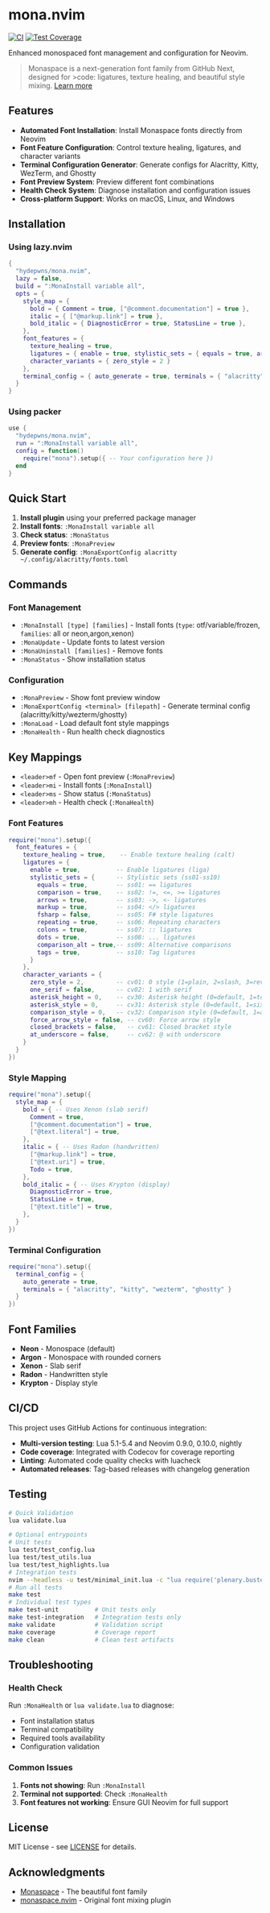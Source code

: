 # mona.nvim

[![CI](https://github.com/hydepwns/mona.nvim/workflows/CI/badge.svg)](https://github.com/hydepwns/mona.nvim/actions)
[![Test Coverage](https://codecov.io/gh/hydepwns/mona.nvim/branch/main/graph/badge.svg)](https://codecov.io/gh/hydepwns/mona.nvim)

Enhanced monospaced font management and configuration for Neovim.

>Monaspace is a next-generation font family from GitHub Next, designed for >code: ligatures, texture healing, and beautiful style mixing. [Learn more](https://github.com/githubnext/monaspace)

## Features

- **Automated Font Installation**: Install Monaspace fonts directly from Neovim
- **Font Feature Configuration**: Control texture healing, ligatures, and character variants
- **Terminal Configuration Generator**: Generate configs for Alacritty, Kitty, WezTerm, and Ghostty
- **Font Preview System**: Preview different font combinations
- **Health Check System**: Diagnose installation and configuration issues
- **Cross-platform Support**: Works on macOS, Linux, and Windows

## Installation

### Using lazy.nvim

```lua
{
  "hydepwns/mona.nvim",
  lazy = false,
  build = ":MonaInstall variable all",
  opts = {
    style_map = {
      bold = { Comment = true, ["@comment.documentation"] = true },
      italic = { ["@markup.link"] = true },
      bold_italic = { DiagnosticError = true, StatusLine = true },
    },
    font_features = {
      texture_healing = true,
      ligatures = { enable = true, stylistic_sets = { equals = true, arrows = true } },
      character_variants = { zero_style = 2 }
    },
    terminal_config = { auto_generate = true, terminals = { "alacritty" } }
  }
}
```

### Using packer

```lua
use {
  "hydepwns/mona.nvim",
  run = ":MonaInstall variable all",
  config = function()
    require("mona").setup({ -- Your configuration here })
  end
}
```

## Quick Start

1. **Install plugin** using your preferred package manager
2. **Install fonts**: `:MonaInstall variable all`
3. **Check status**: `:MonaStatus`
4. **Preview fonts**: `:MonaPreview`
5. **Generate config**: `:MonaExportConfig alacritty ~/.config/alacritty/fonts.toml`

## Commands

### Font Management

- `:MonaInstall [type] [families]` - Install fonts (`type`: otf/variable/frozen, `families`: all or neon,argon,xenon)
- `:MonaUpdate` - Update fonts to latest version
- `:MonaUninstall [families]` - Remove fonts
- `:MonaStatus` - Show installation status

### Configuration

- `:MonaPreview` - Show font preview window
- `:MonaExportConfig <terminal> [filepath]` - Generate terminal config (alacritty/kitty/wezterm/ghostty)
- `:MonaLoad` - Load default font style mappings
- `:MonaHealth` - Run health check diagnostics

## Key Mappings

- `<leader>mf` - Open font preview (`:MonaPreview`)
- `<leader>mi` - Install fonts (`:MonaInstall`)
- `<leader>ms` - Show status (`:MonaStatus`)
- `<leader>mh` - Health check (`:MonaHealth`)

### Font Features

```lua
require("mona").setup({
  font_features = {
    texture_healing = true,    -- Enable texture healing (calt)
    ligatures = {
      enable = true,          -- Enable ligatures (liga)
      stylistic_sets = {      -- Stylistic sets (ss01-ss10)
        equals = true,        -- ss01: == ligatures
        comparison = true,    -- ss02: !=, <=, >= ligatures
        arrows = true,        -- ss03: ->, <- ligatures
        markup = true,        -- ss04: </> ligatures
        fsharp = false,       -- ss05: F# style ligatures
        repeating = true,     -- ss06: Repeating characters
        colons = true,        -- ss07: :: ligatures
        dots = true,          -- ss08: ... ligatures
        comparison_alt = true,-- ss09: Alternative comparisons
        tags = true,          -- ss10: Tag ligatures
      }
    },
    character_variants = {
      zero_style = 2,         -- cv01: 0 style (1=plain, 2=slash, 3=reverse slash, 4=cutout)
      one_serif = false,      -- cv02: 1 with serif
      asterisk_height = 0,    -- cv30: Asterisk height (0=default, 1=top aligned)
      asterisk_style = 0,     -- cv31: Asterisk style (0=default, 1=six-pointed)
      comparison_style = 0,   -- cv32: Comparison style (0=default, 1=angled)
      force_arrow_style = false, -- cv60: Force arrow style
      closed_brackets = false,   -- cv61: Closed bracket style
      at_underscore = false,     -- cv62: @ with underscore
    }
  }
})
```

### Style Mapping

```lua
require("mona").setup({
  style_map = {
    bold = { -- Uses Xenon (slab serif)
      Comment = true,
      ["@comment.documentation"] = true,
      ["@text.literal"] = true,
    },
    italic = { -- Uses Radon (handwritten)
      ["@markup.link"] = true,
      ["@text.uri"] = true,
      Todo = true,
    },
    bold_italic = { -- Uses Krypton (display)
      DiagnosticError = true,
      StatusLine = true,
      ["@text.title"] = true,
    },
  }
})
```

### Terminal Configuration

```lua
require("mona").setup({
  terminal_config = {
    auto_generate = true,
    terminals = { "alacritty", "kitty", "wezterm", "ghostty" }
  }
})
```

## Font Families

- **Neon** - Monospace (default)
- **Argon** - Monospace with rounded corners
- **Xenon** - Slab serif
- **Radon** - Handwritten style
- **Krypton** - Display style

## CI/CD

This project uses GitHub Actions for continuous integration:

- **Multi-version testing**: Lua 5.1-5.4 and Neovim 0.9.0, 0.10.0, nightly
- **Code coverage**: Integrated with Codecov for coverage reporting
- **Linting**: Automated code quality checks with luacheck
- **Automated releases**: Tag-based releases with changelog generation

## Testing

```bash
# Quick Validation
lua validate.lua

# Optional entrypoints
# Unit tests
lua test/test_config.lua
lua test/test_utils.lua
lua test/test_highlights.lua
# Integration tests
nvim --headless -u test/minimal_init.lua -c "lua require('plenary.busted').run('test/plugin')"
# Run all tests
make test
# Individual test types
make test-unit          # Unit tests only
make test-integration   # Integration tests only
make validate           # Validation script
make coverage           # Coverage report
make clean              # Clean test artifacts
```

## Troubleshooting

### Health Check

Run `:MonaHealth` or `lua validate.lua` to diagnose:

- Font installation status
- Terminal compatibility
- Required tools availability
- Configuration validation

### Common Issues

1. **Fonts not showing**: Run `:MonaInstall`
2. **Terminal not supported**: Check `:MonaHealth`
3. **Font features not working**: Ensure GUI Neovim for full support

## License

MIT License - see [LICENSE](LICENSE) for details.

## Acknowledgments

- [Monaspace](https://github.com/githubnext/monaspace) - The beautiful font family
- [monaspace.nvim](https://github.com/jackplus-xyz/monaspace.nvim) - Original font mixing plugin

